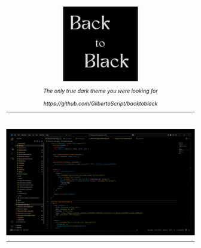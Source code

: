 <p align="center">
  <img src="./logo.png" alt="Back to Black Logo" width="200"/>
</p>

<p align="center">
  <em>The only true dark theme you were looking for</em>
  <br />
  <br />
  <a><em>https://github.com/GilbertoScript/backtoblack</em></a>
</p>

<hr />
<br />
<p align="center">
  <img src="https://github.com/GilbertoScript/backtoblack/blob/main/example.png?raw=true" />
</p>
<hr />
